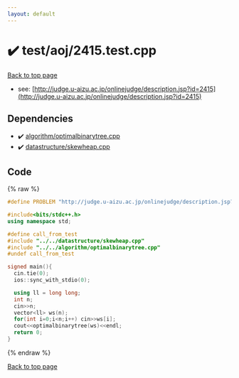 ```yaml
---
layout: default
---
```


<!-- mathjax config similar to math.stackexchange -->
<script type="text/javascript" async
  src="https://cdnjs.cloudflare.com/ajax/libs/mathjax/2.7.5/MathJax.js?config=TeX-MML-AM_CHTML">
</script>
<script type="text/x-mathjax-config">
  MathJax.Hub.Config({
    TeX: { equationNumbers: { autoNumber: "AMS" }},
    tex2jax: {
      inlineMath: [ ['$','$'] ],
      processEscapes: true
    },
    "HTML-CSS": { matchFontHeight: false },
    displayAlign: "left",
    displayIndent: "2em"
  });
</script>

<script type="text/javascript" src="https://cdnjs.cloudflare.com/ajax/libs/jquery/3.4.1/jquery.min.js"></script>
<script src="https://cdn.jsdelivr.net/npm/jquery-balloon-js@1.1.2/jquery.balloon.min.js" integrity="sha256-ZEYs9VrgAeNuPvs15E39OsyOJaIkXEEt10fzxJ20+2I=" crossorigin="anonymous"></script>
<script type="text/javascript" src="../../../assets/js/copy-button.js"></script>
<link rel="stylesheet" href="../../../assets/css/copy-button.css" />


# :heavy_check_mark: test/aoj/2415.test.cpp


[Back to top page](../../../index.html)

* see: [http://judge.u-aizu.ac.jp/onlinejudge/description.jsp?id=2415](http://judge.u-aizu.ac.jp/onlinejudge/description.jsp?id=2415)


## Dependencies
* :heavy_check_mark: [algorithm/optimalbinarytree.cpp](../../../library/algorithm/optimalbinarytree.cpp.html)
* :heavy_check_mark: [datastructure/skewheap.cpp](../../../library/datastructure/skewheap.cpp.html)


## Code
{% raw %}
```cpp
#define PROBLEM "http://judge.u-aizu.ac.jp/onlinejudge/description.jsp?id=2415"

#include<bits/stdc++.h>
using namespace std;

#define call_from_test
#include "../../datastructure/skewheap.cpp"
#include "../../algorithm/optimalbinarytree.cpp"
#undef call_from_test

signed main(){
  cin.tie(0);
  ios::sync_with_stdio(0);

  using ll = long long;
  int n;
  cin>>n;
  vector<ll> ws(n);
  for(int i=0;i<n;i++) cin>>ws[i];
  cout<<optimalbinarytree(ws)<<endl;
  return 0;
}

```
{% endraw %}

[Back to top page](../../../index.html)

